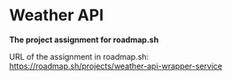 # Weather API
**The project assignment for roadmap.sh**

URL of the assignment in roadmap.sh:  
https://roadmap.sh/projects/weather-api-wrapper-service
